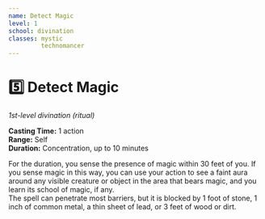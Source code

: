 ```yaml
---
name: Detect Magic
level: 1
school: divination
classes: mystic
         technomancer
---
```


# :five: Detect Magic 
_1st-level divination (ritual)_ 

**Casting Time:** 1 action    
**Range:** Self    
**Duration:** Concentration, up to 10 minutes 

For the duration, you sense the presence of magic within 30 feet of you. If you sense magic in this way, you can use your action to see a faint aura around any visible creature or object in the area that bears magic, and you learn its school of magic, if any.    
The spell can penetrate most barriers, but it is blocked by 1 foot of stone, 1 inch of common metal, a thin sheet of lead, or 3 feet of wood or dirt. 